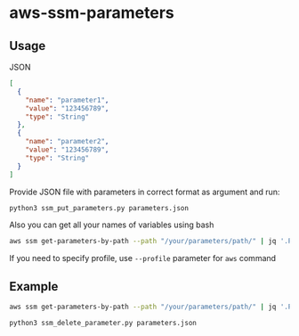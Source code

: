 # aws-ssm-parameters

## Usage
JSON
```json
[
  {
    "name": "parameter1",
    "value": "123456789",
    "type": "String"
  },
  {
    "name": "parameter2",
    "value": "123456789",
    "type": "String"
  }
]
```
Provide JSON file with parameters in correct format as argument and run:
```python
python3 ssm_put_parameters.py parameters.json
```
Also you can get all your names of variables using bash
```bash
aws ssm get-parameters-by-path --path "/your/parameters/path/" | jq '.Parameters | [.[] | {name: .Name, value:.Value, type:.Type}]'
```
If you need to specify profile, use `--profile` parameter for `aws` command

## Example
```bash
aws ssm get-parameters-by-path --path "/your/parameters/path/" | jq '.Parameters | [.[] | {name: .Name, value:.Value, type:.Type}]' > parameters.json
```
```bash
python3 ssm_delete_parameter.py parameters.json
```
